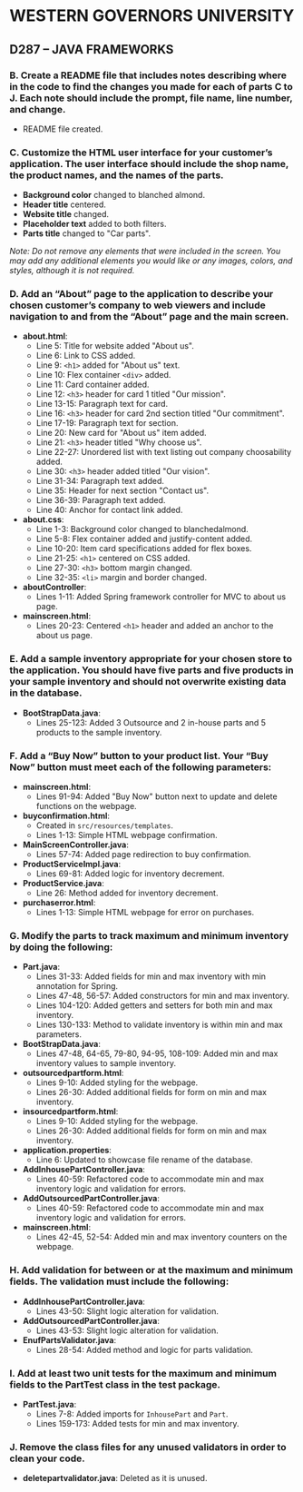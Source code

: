 # WESTERN GOVERNORS UNIVERSITY
## D287 – JAVA FRAMEWORKS

### B. Create a README file that includes notes describing where in the code to find the changes you made for each of parts C to J. Each note should include the prompt, file name, line number, and change.
- README file created.

### C. Customize the HTML user interface for your customer’s application. The user interface should include the shop name, the product names, and the names of the parts.
- **Background color** changed to blanched almond.
- **Header title** centered.
- **Website title** changed.
- **Placeholder text** added to both filters.
- **Parts title** changed to "Car parts".

*Note: Do not remove any elements that were included in the screen. You may add any additional elements you would like or any images, colors, and styles, although it is not required.*

### D. Add an “About” page to the application to describe your chosen customer’s company to web viewers and include navigation to and from the “About” page and the main screen.
- **about.html**:
    - Line 5: Title for website added "About us".
    - Line 6: Link to CSS added.
    - Line 9: `<h1>` added for "About us" text.
    - Line 10: Flex container `<div>` added.
    - Line 11: Card container added.
    - Line 12: `<h3>` header for card 1 titled "Our mission".
    - Line 13-15: Paragraph text for card.
    - Line 16: `<h3>` header for card 2nd section titled "Our commitment".
    - Line 17-19: Paragraph text for section.
    - Line 20: New card for "About us" item added.
    - Line 21: `<h3>` header titled "Why choose us".
    - Line 22-27: Unordered list with text listing out company choosability added.
    - Line 30: `<h3>` header added titled "Our vision".
    - Line 31-34: Paragraph text added.
    - Line 35: Header for next section "Contact us".
    - Line 36-39: Paragraph text added.
    - Line 40: Anchor for contact link added.
- **about.css**:
    - Line 1-3: Background color changed to blanchedalmond.
    - Line 5-8: Flex container added and justify-content added.
    - Line 10-20: Item card specifications added for flex boxes.
    - Line 21-25: `<h1>` centered on CSS added.
    - Line 27-30: `<h3>` bottom margin changed.
    - Line 32-35: `<li>` margin and border changed.
- **aboutController**:
    - Lines 1-11: Added Spring framework controller for MVC to about us page.
- **mainscreen.html**:
    - Lines 20-23: Centered `<h1>` header and added an anchor to the about us page.

### E. Add a sample inventory appropriate for your chosen store to the application. You should have five parts and five products in your sample inventory and should not overwrite existing data in the database.
- **BootStrapData.java**:
    - Lines 25-123: Added 3 Outsource and 2 in-house parts and 5 products to the sample inventory.

### F. Add a “Buy Now” button to your product list. Your “Buy Now” button must meet each of the following parameters:
- **mainscreen.html**:
    - Lines 91-94: Added "Buy Now" button next to update and delete functions on the webpage.
- **buyconfirmation.html**:
    - Created in `src/resources/templates`.
    - Lines 1-13: Simple HTML webpage confirmation.
- **MainScreenController.java**:
    - Lines 57-74: Added page redirection to buy confirmation.
- **ProductServiceImpl.java**:
    - Lines 69-81: Added logic for inventory decrement.
- **ProductService.java**:
    - Line 26: Method added for inventory decrement.
- **purchaserror.html**:
    - Lines 1-13: Simple HTML webpage for error on purchases.

### G. Modify the parts to track maximum and minimum inventory by doing the following:
- **Part.java**:
    - Lines 31-33: Added fields for min and max inventory with min annotation for Spring.
    - Lines 47-48, 56-57: Added constructors for min and max inventory.
    - Lines 104-120: Added getters and setters for both min and max inventory.
    - Lines 130-133: Method to validate inventory is within min and max parameters.
- **BootStrapData.java**:
    - Lines 47-48, 64-65, 79-80, 94-95, 108-109: Added min and max inventory values to sample inventory.
- **outsourcedpartform.html**:
    - Lines 9-10: Added styling for the webpage.
    - Lines 26-30: Added additional fields for form on min and max inventory.
- **insourcedpartform.html**:
    - Lines 9-10: Added styling for the webpage.
    - Lines 26-30: Added additional fields for form on min and max inventory.
- **application.properties**:
    - Line 6: Updated to showcase file rename of the database.
- **AddInhousePartController.java**:
    - Lines 40-59: Refactored code to accommodate min and max inventory logic and validation for errors.
- **AddOutsourcedPartController.java**:
    - Lines 40-59: Refactored code to accommodate min and max inventory logic and validation for errors.
- **mainscreen.html**:
    - Lines 42-45, 52-54: Added min and max inventory counters on the webpage.

### H. Add validation for between or at the maximum and minimum fields. The validation must include the following:
- **AddInhousePartController.java**:
    - Lines 43-50: Slight logic alteration for validation.
- **AddOutsourcedPartController.java**:
    - Lines 43-53: Slight logic alteration for validation.
- **EnufPartsValidator.java**:
    - Lines 28-54: Added method and logic for parts validation.

### I. Add at least two unit tests for the maximum and minimum fields to the PartTest class in the test package.
- **PartTest.java**:
    - Lines 7-8: Added imports for `InhousePart` and `Part`.
    - Lines 159-173: Added tests for min and max inventory.

### J. Remove the class files for any unused validators in order to clean your code.
- **deletepartvalidator.java**: Deleted as it is unused.
